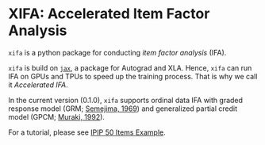 # **XIFA**: Accelerated Item Factor Analysis
`xifa` is a python package for conducting *item factor analysis* (IFA). 

`xifa` is build on [`jax`](https://github.com/google/jax), a package for Autograd and XLA. Hence, `xifa` can run IFA on GPUs and TPUs to speed up the training process. That is why we call it *Accelerated IFA*.

In the current version (0.1.0), `xifa` supports ordinal data IFA with graded response model (GRM; [Semejima, 1969](https://link.springer.com/article/10.1007%2FBF03372160)) and generalized partial credit model (GPCM; [Muraki, 1992](https://doi.org/10.1177/014662169201600206)). 

For a tutorial, please see [IPIP 50 Items Example](http://colab.research.google.com/github/psyphh/xifa/blob/master/examples/ipip50.ipynb).



